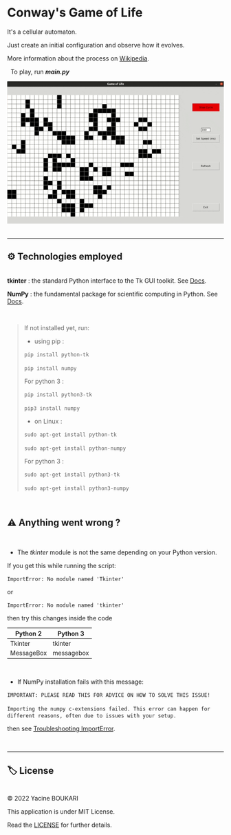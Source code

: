 # Conway's Game of Life

It's a cellular automaton.

Just create an initial configuration and observe how it evolves.

More information about the process on [Wikipedia](https://en.wikipedia.org/wiki/Conway's_Game_of_Life).

&nbsp;
To play, run ***main.py***

![Demo](demo_run.gif)
&nbsp;

---

## ⚙️ Technologies employed   
   
\
 **tkinter**
: the standard Python interface to the Tk GUI toolkit. See [Docs](https://wiki.python.org/moin/TkInter).

 **NumPy**
: the fundamental package for scientific computing in Python. See [Docs](https://numpy.org/doc/1.22/index.html).

&nbsp;

>If not installed yet, run:
>
>- using pip :
>```
>pip install python-tk
>
>pip install numpy
>```
>For python 3 :
>```
>pip install python3-tk
>
>pip3 install numpy
>```
>- on Linux :
>```
>sudo apt-get install python-tk
>
>sudo apt-get install python-numpy
>```
>For python 3 :
>```
>sudo apt-get install python3-tk
>
>sudo apt-get install python3-numpy
>```

&nbsp;

## ⚠️ Anything went wrong ?
&nbsp;
- The *tkinter* module is not the same depending on your Python version. 

If you get this while running the script:
```
ImportError: No module named 'Tkinter'
```
or
```
ImportError: No module named 'tkinter'
```
then try this changes inside the code

| Python 2     | Python 3     |
|--------------|--------------|
|Tkinter       | tkinter      |
|MessageBox    | messagebox   |

&nbsp;
- If NumPy installation fails with this message:
```
IMPORTANT: PLEASE READ THIS FOR ADVICE ON HOW TO SOLVE THIS ISSUE!

Importing the numpy c-extensions failed. This error can happen for
different reasons, often due to issues with your setup.
```
then see [Troubleshooting ImportError](https://numpy.org/doc/stable/user/troubleshooting-importerror.html).
  
&nbsp;

---

## 🏷️ License
\
&copy; 2022 Yacine BOUKARI

This application is under MIT License.


Read the [LICENSE](LICENSE) for further details.

